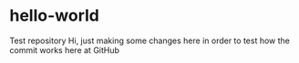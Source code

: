 # hello-world
Test repository
Hi, just making some changes here in order
to test how the commit works here at GitHub
